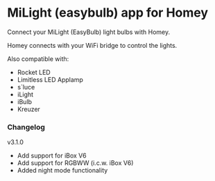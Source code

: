 # MiLight (easybulb) app for Homey  
Connect your MiLight (EasyBulb) light bulbs with Homey.

Homey connects with your WiFi bridge to control the lights.

Also compatible with: 
- Rocket LED
- Limitless LED Applamp
- s`luce
- iLight
- iBulb
- Kreuzer

### Changelog
v3.1.0
- Add support for iBox V6
- Add support for RGBWW (i.c.w. iBox V6)
- Added night mode functionality